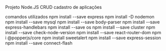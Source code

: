 Projeto Node.JS CRUD cadastro de aplicações

comandos utilizados
npm install --save express
npm install -D nodemon
npm install --save mysql
npm install --save body-parser
npm install --save express-handlebars
npm install --save os
npm install --save cluster
npm install --save check-node-version
npm install --save react-router-dom
npm i @popperjs/core
npm install sweetalert
npm install --save express-session
npm install --save connect-flash
